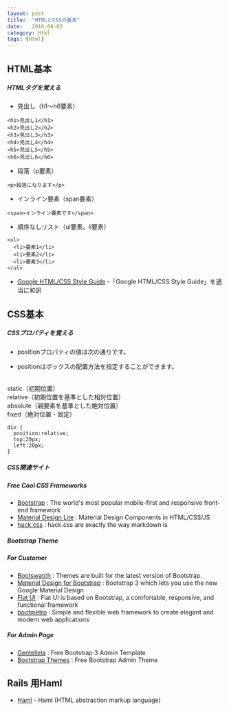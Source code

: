 ```yaml
---
layout: post
title:  "HTMLとCSSの基本"
date:   2016-08-02
category: Html
tags: [Html]
---
```


## HTML基本   

##### HTMLタグを覚える

- 見出し（h1〜h6要素）  

~~~
<h1>見出し1</h1>
<h2>見出し2</h2>
<h3>見出し3</h3>
<h4>見出し4</h4>
<h5>見出し5</h5>
<h6>見出し6</h6>
~~~

-  段落（p要素）

~~~
<p>段落になります</p>
~~~

- インライン要素（span要素）

~~~
<span>インライン要素です</span>
~~~


-  順序なしリスト（ul要素、li要素）

~~~
<ul>
  <li>要素1</li>
  <li>要素2</li>
  <li>要素3</li>
</ul>
~~~

- [Google HTML/CSS Style Guide](http://re-dzine.net/2012/05/google-htmlcss-style-guide/) -「Google HTML/CSS Style Guide」を適当に和訳


## CSS基本          

#####  CSSプロパティを覚える

- positionプロパティの値は次の通りです。   

-  positionはボックスの配置方法を指定することができます。    
<br>
   static（初期位置）     
<br>
   relative（初期位置を基準とした相対位置）      
<br>
   absolute（親要素を基準とした絶対位置）      
<br>
   fixed（絶対位置・固定）     
<br>

~~~   
div {
  position:relative;
  top:20px;
  left:20px;
}
~~~   
#####  CSS関連サイト

##### Free Cool CSS Frameworks

  * [Bootstrap](http://getbootstrap.com/) : The world's most popular mobile-first and responsive front-end framework
  * [Material Design Lite](https://getmdl.io/templates/index.html) : Material Design Components in HTML/CSS/JS
  * [hack.css](http://hackcss.com/) : hack.css are exactly the way markdown is
  
##### Bootstrap Theme

##### For Customer

  * [Bootswatch](http://bootswatch.com/) : Themes are built for the latest version of Bootstrap.
  * [Material Design for Bootstrap](https://fezvrasta.github.io/bootstrap-material-design/) : Bootstrap 3 which lets you use the new Google Material Design
  * [Flat UI](http://designmodo.github.io/Flat-UI/) : Flat UI is based on Bootstrap, a comfortable, responsive, and functional framework
  * [bootmetro](http://www.marcellop.com/bootmetro/) : Simple and flexible web framework to create elegant and modern web applications 

##### For Admin Page

  * [Gentellela](http://www.softantenna.com/wp/review/gentallela/) : Free Bootstrap 3 Admin Template
  * [Bootstrap Themes](https://www.portnine.com/bootstrap-themes/) : Free Bootstrap Admin Theme

## Rails 用Haml

- [Haml](http://haml.info/) - Haml (HTML abstraction markup language)
